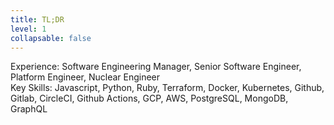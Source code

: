 ```yaml
---
title: TL;DR
level: 1
collapsable: false
---
```


Experience: Software Engineering Manager, Senior Software Engineer, Platform Engineer, Nuclear Engineer\
Key Skills: Javascript, Python, Ruby, Terraform, Docker, Kubernetes, Github, Gitlab, CircleCI, Github Actions, GCP, AWS, PostgreSQL, MongoDB, GraphQL
